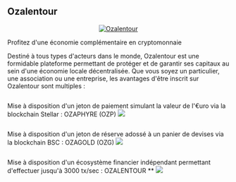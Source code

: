 
## Ozalentour
<p align="center">
  <a href= "#">
    <img src="https://imagizer.imageshack.com/img922/2337/cEkNpy.png" alt="Ozalentour"/>
  </a>
</p>



Profitez d'une économie complémentaire en cryptomonnaie

Destiné à tous types d'acteurs dans le monde, Ozalentour est une formidable plateforme permettant de protéger et de garantir ses capitaux au sein d'une économie locale décentralisée. Que vous soyez un particulier, une association ou une entreprise, les avantages d'être inscrit sur Ozalentour sont multiples :





<p style="float:right">Mise à disposition d'un jeton de paiement simulant la valeur de l'€uro via la blockchain Stellar : OZAPHYRE (OZP) <img src="https://imagizer.imageshack.com/v2/100x75q90/924/QNNHCc.png" /></p>

<p style="float:right"> Mise à disposition d'un jeton de réserve adossé à un panier de devises via la blockchain BSC : OZAGOLD (OZG)  <img src="https://imagizer.imageshack.com/v2/100x75q90/922/rawCBx.png" /></p>

<p style="float:right">Mise à disposition d'un écosystème financier indépendant permettant d'effectuer jusqu'à 3000 tx/sec : OZALENTOUR ** <img src="https://imagizer.imageshack.com/v2/100x75q90/922/qqyiZd.png" /></p>


